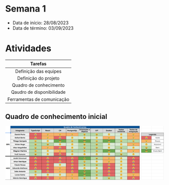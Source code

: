 # Semana 1

- Data de início: 28/08/2023
- Data de término: 03/09/2023

# Atividades

| Tarefas |
|:-:|
|Definição das equipes|
|Definição do projeto|
|Quadro de conhecimento|
|Qaudro de disponibilidade|
|Ferramentas de comunicação|

## Quadro de conhecimento inicial

![Quadro de conhecimento](../../assets/quadro-conhecimento/conhecimentoIni.png)